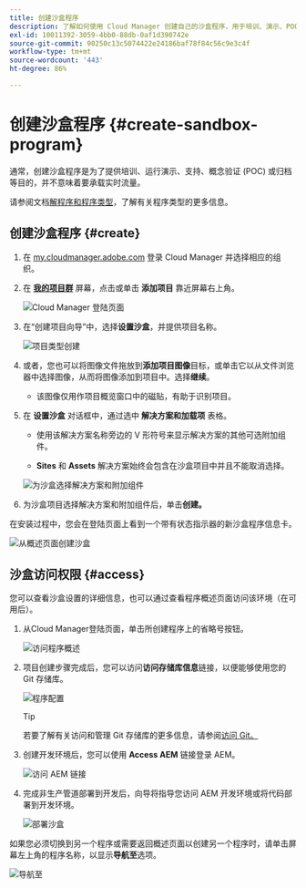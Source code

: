 ```yaml
---
title: 创建沙盒程序
description: 了解如何使用 Cloud Manager 创建自己的沙盒程序，用于培训、演示、POC 或其他非生产目的。
exl-id: 10011392-3059-4bb0-88db-0af1d390742e
source-git-commit: 90250c13c5074422e24186baf78f84c56c9e3c4f
workflow-type: tm+mt
source-wordcount: '443'
ht-degree: 86%

---
```


# 创建沙盒程序 {#create-sandbox-program}

通常，创建沙盒程序是为了提供培训、运行演示、支持、概念验证 (POC) 或归档等目的，并不意味着要承载实时流量。

请参阅文档[解程序和程序类型](program-types.md)，了解有关程序类型的更多信息。

## 创建沙盒程序 {#create}

1. 在 [my.cloudmanager.adobe.com](https://my.cloudmanager.adobe.com/) 登录 Cloud Manager 并选择相应的组织。

1. 在 **[我的项目群](/help/implementing/cloud-manager/getting-access-to-aem-in-cloud/editing-programs.md#my-programs)** 屏幕，点击或单击 **添加项目** 靠近屏幕右上角。

   ![Cloud Manager 登陆页面](assets/cloud-manager-my-programs.png)

1. 在“创建项目向导”中，选择&#x200B;**设置沙盒**，并提供项目名称。

   ![项目类型创建](assets/create-sandbox.png)

1. 或者，您也可以将图像文件拖放到&#x200B;**添加项目图像**&#x200B;目标，或单击它以从文件浏览器中选择图像，从而将图像添加到项目中。选择&#x200B;**继续**。

   * 该图像仅用作项目概览窗口中的磁贴，有助于识别项目。

1. 在 **设置沙盒** 对话框中，通过选中 **解决方案和加载项** 表格。

   * 使用该解决方案名称旁边的 V 形符号来显示解决方案的其他可选附加组件。

   * **Sites** 和 **Assets** 解决方案始终会包含在沙盒项目中并且不能取消选择。

   ![为沙盒选择解决方案和附加组件](assets/sandbox-solutions-add-ons.png)

1. 为沙盒项目选择解决方案和附加组件后，单击&#x200B;**创建。**

在安装过程中，您会在登陆页面上看到一个带有状态指示器的新沙盒程序信息卡。

![从概述页面创建沙盒](assets/sandbox-setup.png)

## 沙盒访问权限 {#access}

您可以查看沙盒设置的详细信息，也可以通过查看程序概述页面访问该环境（在可用后）。

1. 从Cloud Manager登陆页面，单击所创建程序上的省略号按钮。

   ![访问程序概述](assets/program-overview-sandbox.png)

1. 项目创建步骤完成后，您可以访问&#x200B;**访问存储库信息**&#x200B;链接，以便能够使用您的 Git 存储库。

   ![程序配置](assets/create-program4.png)

   >[!TIP]
   >
   >若要了解有关访问和管理 Git 存储库的更多信息，请参阅[访问 Git。](/help/implementing/cloud-manager/managing-code/accessing-repos.md)

1. 创建开发环境后，您可以使用 **Access AEM** 链接登录 AEM。

   ![访问 AEM 链接](assets/create-program-5.png)

1. 完成非生产管道部署到开发后，向导将指导您访问 AEM 开发环境或将代码部署到开发环境。

   ![部署沙盒](assets/create-program-setup-deploy.png)

如果您必须切换到另一个程序或需要返回概述页面以创建另一个程序时，请单击屏幕左上角的程序名称，以显示&#x200B;**导航至**&#x200B;选项。

![导航至](assets/create-program-a1.png)
